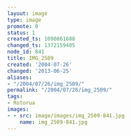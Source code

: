 ```yaml
---
layout: image
type: image
promote: 0
status: 1
created_ts: 1090861688
changed_ts: 1372159405
node_id: 841
title: IMG_2509
created: '2004-07-26'
changed: '2013-06-25'
aliases:
- "/2004/07/26/img_2509/"
permalink: "/2004/07/26/img_2509/"
tags:
- Rotorua
images:
- - src: image/images/img_2509-841.jpg
    name: img_2509-841.jpg
---
```


